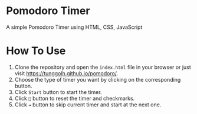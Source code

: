# Pomodoro Timer

A simple Pomodoro Timer using HTML, CSS, JavaScript

# How To Use

1. Clone the repository and open the `index.html` file in your browser or just visit https://tunggolh.github.io/pomodoro/.
2. Choose the type of timer you want by clicking on the corresponding button.
3. Click `Start` button to start the timer.
4. Click `🔁` button to reset the timer and checkmarks.
5. Click `→` button to skip current timer and start at the next one.
